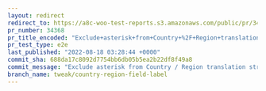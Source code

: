 ```yaml
---
layout: redirect
redirect_to: https://a8c-woo-test-reports.s3.amazonaws.com/public/pr/34368/e2e/index.html
pr_number: 34368
pr_title_encoded: "Exclude+asterisk+from+Country+%2F+Region+translation+string"
pr_test_type: e2e
last_published: "2022-08-18 03:28:44 +0000"
commit_sha: 688da17c8092d7754bb6db05b5ea2b22df8f49a8
commit_message: "Exclude asterisk from Country / Region translation string"
branch_name: tweak/country-region-field-label
---
```

